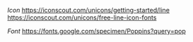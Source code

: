 *Icon*
https://iconscout.com/unicons/getting-started/line
https://iconscout.com/unicons/free-line-icon-fonts

*Font*
https://fonts.google.com/specimen/Poppins?query=pop